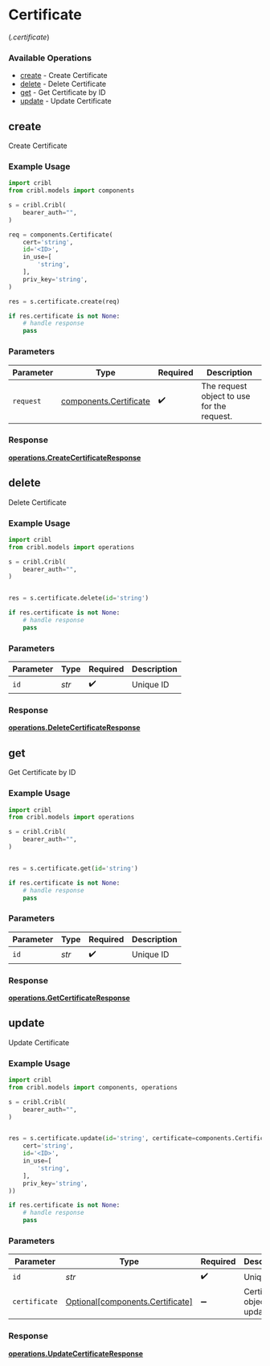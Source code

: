 # Certificate
(*.certificate*)

### Available Operations

* [create](#create) - Create Certificate
* [delete](#delete) - Delete Certificate
* [get](#get) - Get Certificate by ID
* [update](#update) - Update Certificate

## create

Create Certificate

### Example Usage

```python
import cribl
from cribl.models import components

s = cribl.Cribl(
    bearer_auth="",
)

req = components.Certificate(
    cert='string',
    id='<ID>',
    in_use=[
        'string',
    ],
    priv_key='string',
)

res = s.certificate.create(req)

if res.certificate is not None:
    # handle response
    pass
```

### Parameters

| Parameter                                                    | Type                                                         | Required                                                     | Description                                                  |
| ------------------------------------------------------------ | ------------------------------------------------------------ | ------------------------------------------------------------ | ------------------------------------------------------------ |
| `request`                                                    | [components.Certificate](../../models/shared/certificate.md) | :heavy_check_mark:                                           | The request object to use for the request.                   |


### Response

**[operations.CreateCertificateResponse](../../models/operations/createcertificateresponse.md)**


## delete

Delete Certificate

### Example Usage

```python
import cribl
from cribl.models import operations

s = cribl.Cribl(
    bearer_auth="",
)


res = s.certificate.delete(id='string')

if res.certificate is not None:
    # handle response
    pass
```

### Parameters

| Parameter          | Type               | Required           | Description        |
| ------------------ | ------------------ | ------------------ | ------------------ |
| `id`               | *str*              | :heavy_check_mark: | Unique ID          |


### Response

**[operations.DeleteCertificateResponse](../../models/operations/deletecertificateresponse.md)**


## get

Get Certificate by ID

### Example Usage

```python
import cribl
from cribl.models import operations

s = cribl.Cribl(
    bearer_auth="",
)


res = s.certificate.get(id='string')

if res.certificate is not None:
    # handle response
    pass
```

### Parameters

| Parameter          | Type               | Required           | Description        |
| ------------------ | ------------------ | ------------------ | ------------------ |
| `id`               | *str*              | :heavy_check_mark: | Unique ID          |


### Response

**[operations.GetCertificateResponse](../../models/operations/getcertificateresponse.md)**


## update

Update Certificate

### Example Usage

```python
import cribl
from cribl.models import components, operations

s = cribl.Cribl(
    bearer_auth="",
)


res = s.certificate.update(id='string', certificate=components.Certificate(
    cert='string',
    id='<ID>',
    in_use=[
        'string',
    ],
    priv_key='string',
))

if res.certificate is not None:
    # handle response
    pass
```

### Parameters

| Parameter                                                              | Type                                                                   | Required                                                               | Description                                                            |
| ---------------------------------------------------------------------- | ---------------------------------------------------------------------- | ---------------------------------------------------------------------- | ---------------------------------------------------------------------- |
| `id`                                                                   | *str*                                                                  | :heavy_check_mark:                                                     | Unique ID                                                              |
| `certificate`                                                          | [Optional[components.Certificate]](../../models/shared/certificate.md) | :heavy_minus_sign:                                                     | Certificate object to be updated                                       |


### Response

**[operations.UpdateCertificateResponse](../../models/operations/updatecertificateresponse.md)**

